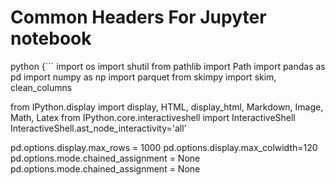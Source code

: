 # Common Headers For Jupyter notebook

python {```
import os
import shutil
from pathlib import Path
import pandas as pd
import numpy as np
import parquet
from skimpy import skim, clean_columns

from IPython.display import display, HTML, display_html, Markdown, Image, Math, Latex
from IPython.core.interactiveshell import InteractiveShell
InteractiveShell.ast_node_interactivity='all'

pd.options.display.max_rows = 1000
pd.options.display.max_colwidth=120
pd.options.mode.chained_assignment = None
pd.options.mode.chained_assignment = None
```
